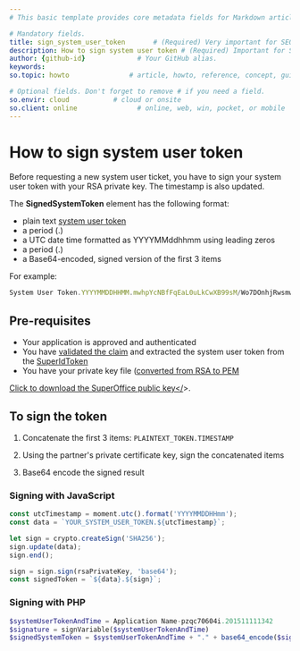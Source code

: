 ```yaml
---
# This basic template provides core metadata fields for Markdown articles on docs.superoffice.com.

# Mandatory fields.
title: sign_system_user_token       # (Required) Very important for SEO. Intent in a unique string of 43-59 chars including spaces.
description: How to sign system user token # (Required) Important for SEO. Recommended character length is 115-145 characters including spaces.
author: {github-id}             # Your GitHub alias.
keywords:
so.topic: howto               # article, howto, reference, concept, guide

# Optional fields. Don't forget to remove # if you need a field.
so.envir: cloud           # cloud or onsite
so.client: online               # online, web, win, pocket, or mobile
---
```


# How to sign system user token

Before requesting a new system user ticket, you have to sign your system user token with your RSA private key. The timestamp is also updated.

The **SignedSystemToken** element has the following format:

* plain text [system user token][1]
* a period (.)
* a UTC date time formatted as YYYYMMddhhmm using leading zeros
* a period (.)
* a Base64-encoded, signed version of the first 3 items

For example:

```javascript
System User Token.YYYYMMDDHHMM.mwhpYcNBfFqEaL0uLkCwXB99sM/Wo7DOnhjRwsmwNAd2EmBM1z+Co=
```

## Pre-requisites

* Your application is approved and authenticated
* You have [validated the claim][2] and extracted the system user token from the [SuperIdToken][3]
* You have your private key file ([converted from RSA to PEM][4]

<a href="../../../assets/downloads/superofficeonlinecertificates.zip" download>Click to download the SuperOffice public key</<a>>.

## To sign the token

1. Concatenate the first 3 items: `PLAINTEXT_TOKEN.TIMESTAMP`

2. Using the partner's private certificate key, sign the concatenated items

3. Base64 encode the signed result

### Signing with JavaScript

```javascript
const utcTimestamp = moment.utc().format('YYYYMMDDHHmm');
const data = `YOUR_SYSTEM_USER_TOKEN.${utcTimestamp}`;

let sign = crypto.createSign('SHA256');
sign.update(data);
sign.end();

sign = sign.sign(rsaPrivateKey, 'base64');
const signedToken = `${data}.${sign}`;
```

### Signing with PHP

```php
$systemUserTokenAndTime = Application Name-pzqc70604i.201511111342
$signature = signVariable($systemUserTokenAndTime)
$signedSystemToken = $systemUserTokenAndTime + "." + base64_encode($signature)
```

<!-- Referenced links -->
[1]: system-user-token.md
[2]: ../../tokens/validate-security-tokens.md
[3]: ../../tokens/superid-token.md
[4]: http://www.platanus.cz/blog/converting-rsa-xml-key-to-pem
